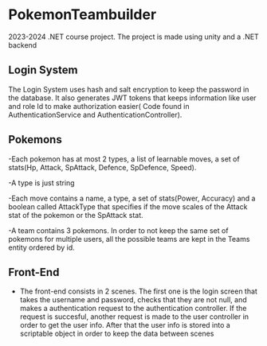 # PokemonTeambuilder
2023-2024 .NET course project. The project is made using unity and a .NET backend

## Login System
The Login System uses hash and salt encryption to keep the password in the database. It also generates JWT tokens that keeps information like user and role Id to make authorization easier( Code found in AuthenticationService and AuthenticationController).

## Pokemons
-Each pokemon has at most 2 types, a list of learnable moves, a set of stats(Hp, Attack, SpAttack, Defence, SpDefence, Speed).

-A type is just string

-Each move contains a name, a type, a set of stats(Power, Accuracy) and a boolean called AttackType that specifies if the move scales of the Attack stat of the pokemon or the SpAttack stat.

-A team contains 3 pokemons. In order to not keep the same set of pokemons for multiple users, all the possible teams are kept in the Teams entity ordered by id.

## Front-End
- The front-end consists in 2 scenes. The first one is the login screen that takes the username and password, checks that they are not null, and makes a authentication request to the authentication controller. If the request is succesful, another request is made to the user controller in order to get the user info. After that the user info is stored into a scriptable object in order to keep the data between scenes 
